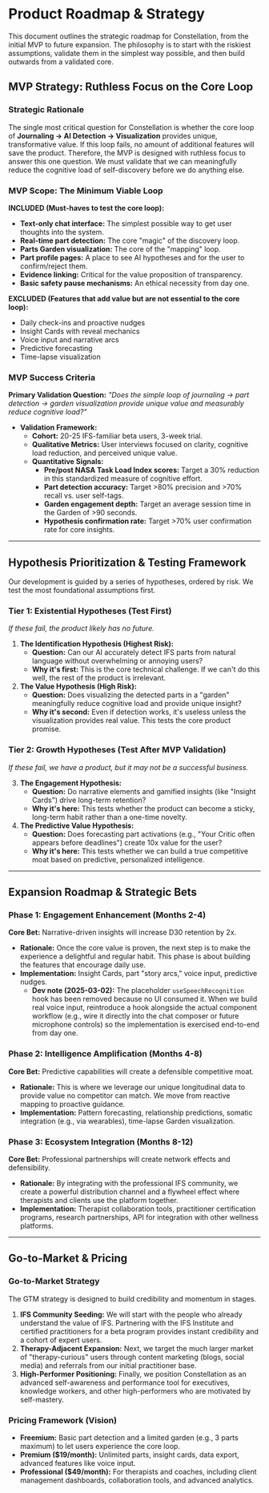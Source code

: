 # Product Roadmap & Strategy

This document outlines the strategic roadmap for Constellation, from the initial MVP to future expansion. The philosophy is to start with the riskiest assumptions, validate them in the simplest way possible, and then build outwards from a validated core.

## MVP Strategy: Ruthless Focus on the Core Loop

### Strategic Rationale

The single most critical question for Constellation is whether the core loop of **Journaling → AI Detection → Visualization** provides unique, transformative value. If this loop fails, no amount of additional features will save the product. Therefore, the MVP is designed with ruthless focus to answer this one question. We must validate that we can meaningfully reduce the cognitive load of self-discovery before we do anything else.

### MVP Scope: The Minimum Viable Loop

**INCLUDED (Must-haves to test the core loop):**
-   **Text-only chat interface:** The simplest possible way to get user thoughts into the system.
-   **Real-time part detection:** The core "magic" of the discovery loop.
-   **Parts Garden visualization:** The core of the "mapping" loop.
-   **Part profile pages:** A place to see AI hypotheses and for the user to confirm/reject them.
-   **Evidence linking:** Critical for the value proposition of transparency.
-   **Basic safety pause mechanisms:** An ethical necessity from day one.

**EXCLUDED (Features that add value but are not essential to the core loop):**
-   Daily check-ins and proactive nudges
-   Insight Cards with reveal mechanics
-   Voice input and narrative arcs
-   Predictive forecasting
-   Time-lapse visualization

### MVP Success Criteria

**Primary Validation Question:** *"Does the simple loop of journaling → part detection → garden visualization provide unique value and measurably reduce cognitive load?"*

-   **Validation Framework:**
    -   **Cohort:** 20-25 IFS-familiar beta users, 3-week trial.
    -   **Qualitative Metrics:** User interviews focused on clarity, cognitive load reduction, and perceived unique value.
    -   **Quantitative Signals:**
        -   **Pre/post NASA Task Load Index scores:** Target a 30% reduction in this standardized measure of cognitive effort.
        -   **Part detection accuracy:** Target >80% precision and >70% recall vs. user self-tags.
        -   **Garden engagement depth:** Target an average session time in the Garden of >90 seconds.
        -   **Hypothesis confirmation rate:** Target >70% user confirmation rate for core insights.

---

## Hypothesis Prioritization & Testing Framework

Our development is guided by a series of hypotheses, ordered by risk. We test the most foundational assumptions first.

### Tier 1: Existential Hypotheses (Test First)

*If these fail, the product likely has no future.*

1.  **The Identification Hypothesis (Highest Risk):**
    -   **Question:** Can our AI accurately detect IFS parts from natural language without overwhelming or annoying users?
    -   **Why it's first:** This is the core technical challenge. If we can't do this well, the rest of the product is irrelevant.
2.  **The Value Hypothesis (High Risk):**
    -   **Question:** Does visualizing the detected parts in a "garden" meaningfully reduce cognitive load and provide unique insight?
    -   **Why it's second:** Even if detection works, it's useless unless the visualization provides real value. This tests the core product promise.

### Tier 2: Growth Hypotheses (Test After MVP Validation)

*If these fail, we have a product, but it may not be a successful business.*

3.  **The Engagement Hypothesis:**
    -   **Question:** Do narrative elements and gamified insights (like "Insight Cards") drive long-term retention?
    -   **Why it's here:** This tests whether the product can become a sticky, long-term habit rather than a one-time novelty.
4.  **The Predictive Value Hypothesis:**
    -   **Question:** Does forecasting part activations (e.g., "Your Critic often appears before deadlines") create 10x value for the user?
    -   **Why it's here:** This tests whether we can build a true competitive moat based on predictive, personalized intelligence.

---

## Expansion Roadmap & Strategic Bets

### Phase 1: Engagement Enhancement (Months 2-4)

**Core Bet:** Narrative-driven insights will increase D30 retention by 2x.
-   **Rationale:** Once the core value is proven, the next step is to make the experience a delightful and regular habit. This phase is about building the features that encourage daily use.
-   **Implementation:** Insight Cards, part "story arcs," voice input, predictive nudges.
    -   **Dev note (2025-03-02):** The placeholder `useSpeechRecognition` hook has been removed because no UI consumed it. When we build real voice input, reintroduce a hook alongside the actual component workflow (e.g., wire it directly into the chat composer or future microphone controls) so the implementation is exercised end-to-end from day one.

### Phase 2: Intelligence Amplification (Months 4-8)

**Core Bet:** Predictive capabilities will create a defensible competitive moat.
-   **Rationale:** This is where we leverage our unique longitudinal data to provide value no competitor can match. We move from reactive mapping to proactive guidance.
-   **Implementation:** Pattern forecasting, relationship predictions, somatic integration (e.g., via wearables), time-lapse Garden visualization.

### Phase 3: Ecosystem Integration (Months 8-12)

**Core Bet:** Professional partnerships will create network effects and defensibility.
-   **Rationale:** By integrating with the professional IFS community, we create a powerful distribution channel and a flywheel effect where therapists and clients use the platform together.
-   **Implementation:** Therapist collaboration tools, practitioner certification programs, research partnerships, API for integration with other wellness platforms.

---

## Go-to-Market & Pricing

### Go-to-Market Strategy

The GTM strategy is designed to build credibility and momentum in stages.
1.  **IFS Community Seeding:** We will start with the people who already understand the value of IFS. Partnering with the IFS Institute and certified practitioners for a beta program provides instant credibility and a cohort of expert users.
2.  **Therapy-Adjacent Expansion:** Next, we target the much larger market of "therapy-curious" users through content marketing (blogs, social media) and referrals from our initial practitioner base.
3.  **High-Performer Positioning:** Finally, we position Constellation as an advanced self-awareness and performance tool for executives, knowledge workers, and other high-performers who are motivated by self-mastery.

### Pricing Framework (Vision)

-   **Freemium:** Basic part detection and a limited garden (e.g., 3 parts maximum) to let users experience the core loop.
-   **Premium ($19/month):** Unlimited parts, insight cards, data export, advanced features like voice input.
-   **Professional ($49/month):** For therapists and coaches, including client management dashboards, collaboration tools, and advanced analytics.
